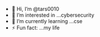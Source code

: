 - 👋 Hi, I’m @tars0010
- 👀 I’m interested in ...cybersecurity
- 🌱 I’m currently learning ...cse
- ⚡ Fun fact: ...my life 

<!---
tars0010/tars0010 is a ✨ special ✨ repository because its `README.md` (this file) appears on your GitHub profile.
You can click the Preview link to take a look at your changes.
--->
